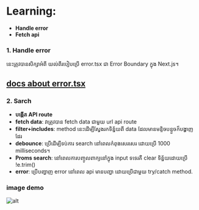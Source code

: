 # Learning:
- **Handle error**
- **Fetch api**
### 1. Handle error
នេះត្រូវបានសិក្សាអំពី យល់ពីរបៀបប្រើ error.tsx ជា Error Boundary ក្នុង Next.js។ 

[docs about error.tsx](https://docs.google.com/document/d/1eMEaS6JZuQdHol9UaJZz-lErJ3kO8-1ounvz4P65fSI/edit?tab=t.0)
---
### 2. Sarch 
-  **បង្កើត API route**
- **fetch data**: វាត្រូវបាន fetch data ជាមួយ url api route
- **filter+includes**: method នេះដើម្បីស្វែងរកទិន្ន័យពី data ដែលមានមន្ទិចបន្ទួចក៏បង្ហាញដែរ
- **debounce**: ប្រើដើម្បីទប់ការ search នៅពេលកំពុងសេរសេរ ដោយប្រើ 1000 milliseconds។ 
- **Proms search**: នៅពេលការបញ្ចូលពាក្យនៅក្នុង input ទទេរគឺ clear ទិន្ន័យដោយប្រើ !e.trim()
- **error**: ប្រើបញ្ហាញ error នៅពេល api មានបញ្ហា ដោយប្រើជាមួយ try/catch method.
### image demo
![alt](/public/searchDic.jpg)
